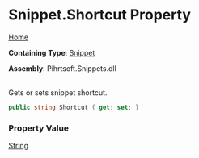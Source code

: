 # Snippet\.Shortcut Property

[Home](../../../../README.md)

**Containing Type**: [Snippet](../README.md)

**Assembly**: Pihrtsoft\.Snippets\.dll

\
Gets or sets snippet shortcut\.

```csharp
public string Shortcut { get; set; }
```

### Property Value

[String](https://docs.microsoft.com/en-us/dotnet/api/system.string)

